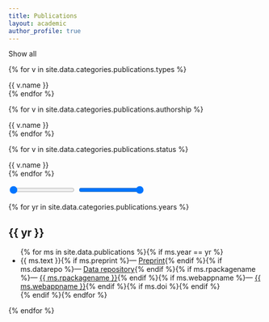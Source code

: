 ```yaml
---
title: Publications
layout: academic
author_profile: true
---
```


<!-- selectors -->
<aside class="sidebar__control sticky">
  <p><div class="btn btn--selected select-all">Show all</div></p>
  <p>{% for v in site.data.categories.publications.types %}<div class="btn btn--unselected select-type-{{ v.id }}">{{ v.name }}</div>{% endfor %}</p>
  <p>{% for v in site.data.categories.publications.authorship %}<div class="btn btn--unselected select-type-{{ v.id }}">{{ v.name }}</div>{% endfor %}</p>
  <p>{% for v in site.data.categories.publications.status %}<div class="btn btn--unselected select-type-{{ v.id }}">{{ v.name }}</div>{% endfor %}</p>
</aside>

<!-- slider for years -->
<style>
.ui-slider .ui-btn-inner {
    padding: 4px 0 0 0 !important;
}
.ui-slider-popup {
    position: absolute !important;
    width: 64px;
    height: 64px;
    text-align: center;
    font-size: 36px;
    padding-top: 14px;
    z-index: 100;
    opacity: 0.8;
}
</style>
<script type="text/javascript">
$('input').popup();
</script>

<form>
  <div data-role="rangeslider">
    <input type="range" name="range-a" id="range-a" min="2016" max="2021" value="2016" data-popup-enabled="true" data-show-value="true">
    <input type="range" name="range-b" id="range-b" min="2016" max="2021" value="2021" data-popup-enabled="true" data-show-value="true">
  </div>
</form>

<!-- listing -->
{% for yr in site.data.categories.publications.years %}
<h2 id="year-{{ yr }}">{{ yr }}</h2>
<ul>
{% for ms in site.data.publications %}{% if ms.year == yr %}
  <li class="publ-type-{{ ms.type }} publ-auth-{{ ms.authorship }} publ-status-{{ ms.status }}">
    {{ ms.text }}{% if ms.preprint %}&mdash; <a href="{{ ms.preprint }}">Preprint</a>{% endif %}{% if ms.datarepo %}&mdash; <a href="{{ ms.datarepo }}">Data repository</a>{% endif %}{% if ms.rpackagename %}&mdash; <a href="{{ ms.rpackagelink }}">{{ ms.rpackagename }}</a>{% endif %}{% if ms.webappname %}&mdash; <a href="{{ ms.webapplink }}">{{ ms.webappname }}</a>{% endif %}{% if ms.doi %}<div data-badge-popover="bottom" style="display: inline-block;" data-badge-type="4" data-doi="{{ ms.doi }}" data-hide-no-mentions="true" class="altmetric-embed"></div>{% endif %}
    </li>
{% endif %}{% endfor %}
</ul>
{% endfor %}
<script type='text/javascript' src='https://d1bxh8uas1mnw7.cloudfront.net/assets/embed.js'></script>
